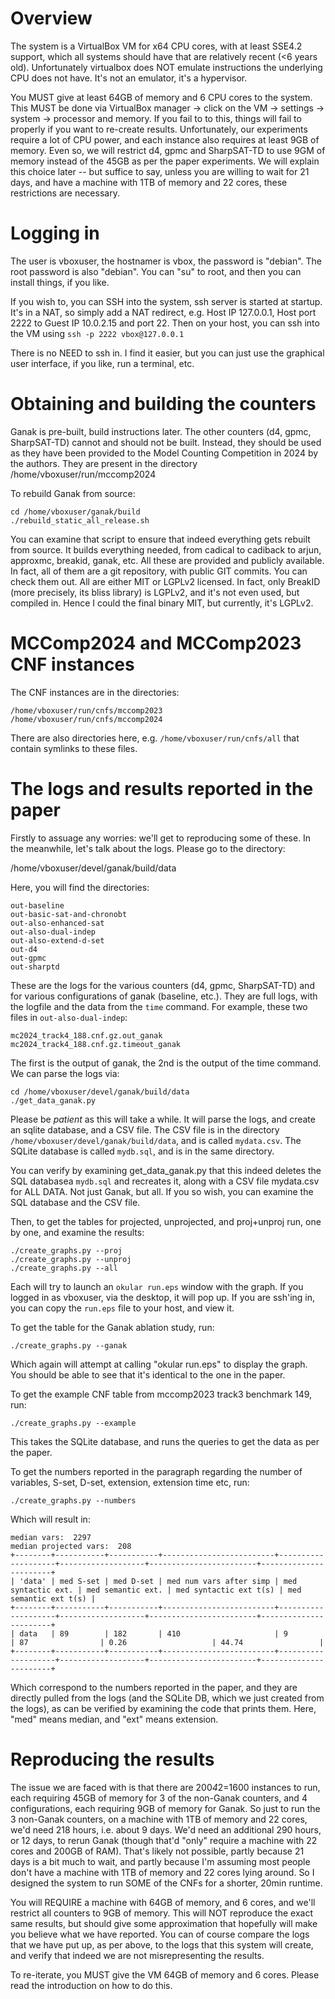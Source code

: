 # Overview
The system is a VirtualBox VM for x64 CPU cores, with at least SSE4.2 support,
which all systems should have that are relatively recent (<6 years old). Unfortunately
virtualbox does NOT emulate instructions the underlying CPU does not have. It's not an
emulator, it's a hypervisor.

You MUST give at least 64GB of memory and 6 CPU cores to the system. This MUST
be done via VirtualBox manager -> click on the VM -> settings -> system ->
processor and memory. If you fail to to this, things will fail to properly if
you want to re-create results. Unfortunately, our experiments require a lot of
CPU power, and each instance also requires at least 9GB of memory. Even so, we
will restrict d4, gpmc and SharpSAT-TD to use 9GM of memory instead of the 45GB
as per the paper experiments. We will explain this choice later -- but suffice
to say, unless you are willing to wait for 21 days, and have a machine with 1TB
of memory and 22 cores, these restrictions are necessary.

# Logging in
The user is vboxuser, the hostnamer is vbox, the password is "debian". The root
password is also "debian". You can "su" to root, and then you can install
things, if you like.

If you wish to, you can SSH into the system, ssh server is
started at startup. It's in a NAT, so simply add a NAT redirect, e.g. Host IP
127.0.0.1, Host port 2222 to Guest IP 10.0.2.15 and port 22. Then on your host,
you can ssh into the VM using `ssh -p 2222 vbox@127.0.0.1`

There is no NEED to ssh in. I find it easier, but you can just use the graphical
user interface, if you like, run a terminal, etc.

# Obtaining and building the counters
Ganak is pre-built, build instructions later. The other counters (d4, gpmc,
SharpSAT-TD) cannot and should not be built. Instead, they should be used as
they have been provided to the Model Counting Competition in 2024 by the
authors. They are present in the directory /home/vboxuser/run/mccomp2024

To rebuild Ganak from source:
```
cd /home/vboxuser/ganak/build
./rebuild_static_all_release.sh
```

You can examine that script to ensure that indeed everything gets rebuilt from
source. It builds everything needed, from cadical to cadiback to
arjun, approxmc, breakid, ganak, etc. All these are provided and publicly
available. In fact, all of them are a git repository, with public GIT commits.
You can check them out. All are either MIT or LGPLv2 licensed. In fact, only
BreakID (more precisely, its bliss library) is LGPLv2, and it's not even used,
but compiled in. Hence I could the final binary MIT, but currently, it's LGPLv2.

# MCComp2024 and MCComp2023 CNF instances
The CNF instances are in the directories:
```
/home/vboxuser/run/cnfs/mccomp2023
/home/vboxuser/run/cnfs/mccomp2024
```

There are also directories here, e.g. `/home/vboxuser/run/cnfs/all` that contain
symlinks to these files.

# The logs and results reported in the paper

Firstly to assuage any worries: we'll get to reproducing some of these. In the
meanwhile, let's talk about the logs. Please go to the directory:

/home/vboxuser/devel/ganak/build/data


Here, you will find the directories:
```
out-baseline
out-basic-sat-and-chronobt
out-also-enhanced-sat
out-also-dual-indep
out-also-extend-d-set
out-d4
out-gpmc
out-sharptd
```

These are the logs for the various counters (d4, gpmc, SharpSAT-TD) and for
various configurations of ganak (baseline, etc.). They are full logs, with the
logfile and the data from the `time` command. For example, these two files in
`out-also-dual-indep`:

```
mc2024_track4_188.cnf.gz.out_ganak
mc2024_track4_188.cnf.gz.timeout_ganak
```

The first is the output of ganak, the 2nd is the output of the time command. We
can parse the logs via:

```
cd /home/vboxuser/devel/ganak/build/data
./get_data_ganak.py
````

Please be _patient_ as this will take a while. It will parse the logs, and
create an sqlite database, and a CSV file. The CSV file is in the directory
`/home/vboxuser/devel/ganak/build/data`, and is called `mydata.csv`. The SQLite
database is called `mydb.sql`, and is in the same directory.

You can verify by examining get_data_ganak.py that this indeed deletes the SQL
databasea `mydb.sql` and recreates it, along with a CSV file mydata.csv for ALL
DATA. Not just Ganak, but all. If you so wish, you can examine the SQL database and
the CSV file.

Then, to get the tables for projected, unprojected, and proj+unproj run, one by one,
and examine the results:

```
./create_graphs.py --proj
./create_graphs.py --unproj
./create_graphs.py --all
```

Each will try to launch an `okular run.eps` window with the graph. If you
logged in as vboxuser, via the desktop, it will pop up. If you are
ssh'ing in, you can copy the `run.eps` file to your host, and view it.

To get the table for the Ganak ablation study, run:
```
./create_graphs.py --ganak
```

Which again will attempt at calling "okular run.eps" to display the graph.
You should be able to see that it's identical to the one in the paper.

To get the example CNF table from mccomp2023 track3 benchmark 149, run:
```
./create_graphs.py --example
```

This takes the SQLite database, and runs the queries to get the data as per the paper.

To get the numbers reported in the paragraph regarding the number of variables,
S-set, D-set, extension, extension time etc, run:

```
./create_graphs.py --numbers
```

Which will result in:

```
median vars:  2297
median projected vars:  208
+--------+-----------+-----------+-------------------------+--------------------+-------------------+------------------------+-----------------------+
| 'data' | med S-set | med D-set | med num vars after simp | med syntactic ext. | med semantic ext. | med syntactic ext t(s) | med semantic ext t(s) |
+--------+-----------+-----------+-------------------------+--------------------+-------------------+------------------------+-----------------------+
| data   | 89        | 182       | 410                     | 9                  | 87                | 0.26                   | 44.74                 |
+--------+-----------+-----------+-------------------------+--------------------+-------------------+------------------------+-----------------------+
```

Which correspond to the numbers reported in the paper, and they are directly
pulled from the logs (and the SQLite DB, which we just created from the logs),
as can be verified by examining the code that prints them. Here, "med" means median,
and "ext" means extension.

# Reproducing the results
The issue we are faced with is that there are 200*4*2=1600 instances to run,
each requiring 45GB of memory for 3 of the non-Ganak counters, and 4
configurations, each requiring 9GB of memory for Ganak. So just to run the 3
non-Ganak counters, on a machine with 1TB of memory and 22 cores, we'd need 218
hours, i.e. about 9 days. We'd need an additional 290 hours, or 12 days, to
rerun Ganak (though that'd "only" require a machine with 22 cores and 200GB of
RAM). That's likely not possible, partly because 21 days is a bit much to wait,
and partly because I'm assuming most people don't have a machine with 1TB of
memory and 22 cores lying around. So I designed the system to run SOME
of the CNFs for a shorter, 20min runtime.

You will REQUIRE a machine with 64GB of memory, and 6 cores, and we'll restrict
all counters to 9GB of memory. This will NOT reproduce the exact same results,
but should give some approximation that hopefully will make you believe
what we have reported. You can of course compare the logs that we have
put up, as per above, to the logs that this system will create, and verify that
indeed we are not misrepresenting the results.

To re-iterate, you MUST give the VM 64GB of memory and 6 cores. Please read the
introduction on how to do this.
